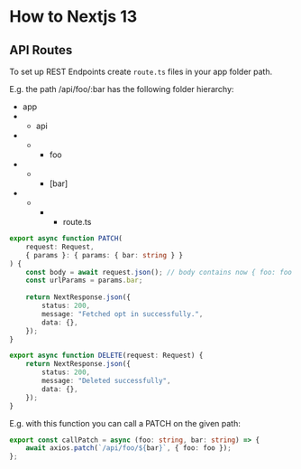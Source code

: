 # How to Nextjs 13

## API Routes

To set up REST Endpoints create `route.ts` files in your app folder path.

E.g. the path /api/foo/:bar has the following folder hierarchy:

- app
- - api
- - - foo
- - - [bar]
- - - - route.ts

```ts
export async function PATCH(
	request: Request,
	{ params }: { params: { bar: string } }
) {
	const body = await request.json(); // body contains now { foo: foo }
    const urlParams = params.bar;
	
	return NextResponse.json({
		status: 200,
		message: "Fetched opt in successfully.",
		data: {},
	});
}

export async function DELETE(request: Request) {
	return NextResponse.json({
		status: 200,
		message: "Deleted successfully",
		data: {},
	});
}
```

E.g. with this function you can call a PATCH on the given path:

```ts
export const callPatch = async (foo: string, bar: string) => {
    await axios.patch(`/api/foo/${bar}`, { foo: foo });
};
```